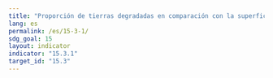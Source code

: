 ```yaml
---
title: "Proporción de tierras degradadas en comparación con la superficie total"
lang: es
permalink: /es/15-3-1/
sdg_goal: 15
layout: indicator
indicator: "15.3.1"
target_id: "15.3"
---
```


